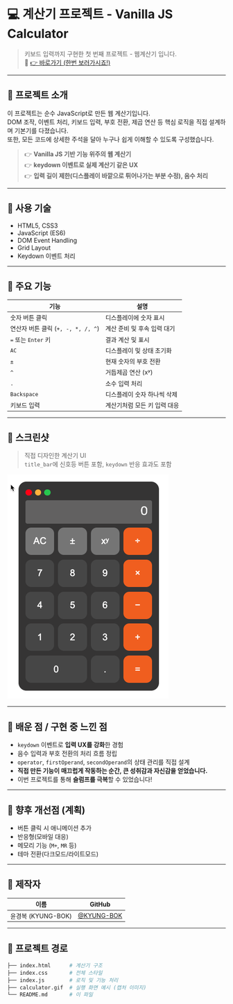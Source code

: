 # 💻 계산기 프로젝트 - Vanilla JS Calculator

> 키보드 입력까지 구현한 첫 번째 프로젝트 - 웹계산기 입니다.  
> 🧪 [👉 바로가기 (한번 보러가시죠!)](https://kyung-bok.github.io/team_project/%EC%9C%A4%EA%B2%BD%EB%B3%B5_4%EB%8B%A8%EA%B3%84/calculator.html)

---

## 📌 프로젝트 소개

이 프로젝트는 순수 JavaScript로 만든 웹 계산기입니다.<br>
DOM 조작, 이벤트 처리, 키보드 입력, 부호 전환, 제곱 연산 등 핵심 로직을 직접 설계하며 기본기를 다졌습니다.<br>
또한, 모든 코드에 상세한 주석을 달아 누구나 쉽게 이해할 수 있도록 구성했습니다.

> 👉 **Vanilla JS 기반 기능 위주의 웹 계산기**  
> 👉 **keydown 이벤트로 실제 계산기 같은 UX**  
> 👉 **입력 길이 제한(디스플레이 바깥으로 튀어나가는 부분 수정), 음수 처리**

---

## 🧰 사용 기술

- HTML5, CSS3
- JavaScript (ES6)
- DOM Event Handling
- Grid Layout
- Keydown 이벤트 처리

---

## 🚀 주요 기능

| 기능 | 설명 |
|------|------|
| 숫자 버튼 클릭 | 디스플레이에 숫자 표시 |
| 연산자 버튼 클릭 (`+, -, *, /, ^`) | 계산 준비 및 후속 입력 대기 |
| `=` 또는 `Enter` 키 | 결과 계산 및 표시 |
| `AC` | 디스플레이 및 상태 초기화 |
| `±` | 현재 숫자의 부호 전환 |
| `^` | 거듭제곱 연산 (xʸ) |
| `.` | 소수 입력 처리 |
| `Backspace` | 디스플레이 숫자 하나씩 삭제 | 
| 키보드 입력 | 계산기처럼 모든 키 입력 대응 |

---

## 🎨 스크린샷

> 직접 디자인한 계산기 UI  
> `title_bar`에 신호등 버튼 포함, `keydown` 반응 효과도 포함

![계산기](./calculator.gif) <!-- ← 이미지 추가 시 파일 이름만 수정 -->

---

## 🧠 배운 점 / 구현 중 느낀 점

- `keydown` 이벤트로 **입력 UX를 강화**한 경험
- 음수 입력과 부호 전환의 처리 흐름 정립
- `operator`, `firstOperand`, `secondOperand`의 상태 관리를 직접 설계
- **직접 만든 기능이 매끄럽게 작동하는 순간, 큰 성취감과 자신감을 얻었습니다.**
- 이번 프로젝트를 통해 **슬럼프를 극복**할 수 있었습니다! 
---

## 🔧 향후 개선점 (계획)

- 버튼 클릭 시 애니메이션 추가
- 반응형(모바일 대응)
- 메모리 기능 (`M+`, `MR` 등)
- 테마 전환(다크모드/라이트모드)

---

## 👤 제작자

| 이름 | GitHub |
|------|--------|
| 윤경복 (KYUNG-BOK) | [@KYUNG-BOK](https://github.com/KYUNG-BOK)

---

## 🏁 프로젝트 경로

```bash
├── index.html      # 계산기 구조
├── index.css       # 전체 스타일
├── index.js        # 로직 및 기능 처리
├── calculator.gif  # 실행 화면 예시 (캡처 이미지)
└── README.md       # 이 파일
